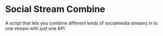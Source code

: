 Social Stream Combine
==========

A script that lets you combine different kinds of socialmedia streams in to one stream with just one API.
